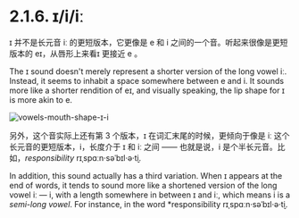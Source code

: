 # 2.1.6. <span class="pho">ɪ</span>/<span class="pho">i</span>/<span class="pho">iː</span>

<span class="pho">ɪ</span> 并不是长元音 <span class="pho">iː</span> 的更短版本，它更像是 <span class="pho">e</span> 和 <span class="pho">i</span> 之间的一个音。听起来很像是更短版本的 <span class="pho">eɪ</span>，从唇形上来看<span class="pho">ɪ</span> 更接近 <span class="pho">e</span> 。

The <span class="pho">ɪ</span> sound doesn't merely represent a shorter version of the long vowel <span class="pho">iː</span>. Instead, it seems to inhabit a space somewhere between <span class="pho">e</span> and <span class="pho">i</span>. It sounds more like a shorter rendition of <span class="pho">eɪ</span>, and visually speaking, the lip shape for <span class="pho">ɪ</span> is more akin to <span class="pho">e</span>.

![vowels-mouth-shape-ɪ-i](/images/vowels-mouth-shape-ɪ-i.svg)

另外，这个音实际上还有第 3 个版本，<span class="pho">ɪ</span> 在词汇末尾的时候，更倾向于像是 <span class="pho">iː</span> 这个长元音的更短版本，<span class="pho">i</span>，长度介于 <span class="pho">ɪ</span> 和 <span class="pho">iː</span> 之间 —— 也就是说，<span class="pho">i</span> 是个半长元音。比如，*responsibility* <span class="pho alt">rɪˌspɑːn·səˈbɪl·ə·t̬i</span><span class="speak-word-inline" data-audio-us-male="/audios/us/responsibility-us-male.mp3" data-audio-us-female="/audios/us/responsibility-us-female.mp3"></span>.

In addition, this sound actually has a third variation. When <span class="pho">ɪ</span> appears at the end of words, it tends to sound more like a shortened version of the long vowel <span class="pho">iː</span> — <span class="pho">i</span>, with a length somewhere in between <span class="pho">ɪ</span> and <span class="pho">iː</span>, which means <span class="pho">i</span> is a *semi-long vowel*. For instance, in the word *responsibility <span class="pho alt">rɪˌspɑːn·səˈbɪl·ə·t̬i</span><span class="speak-word-inline" data-audio-us-male="/audios/us/responsibility-us-male.mp3" data-audio-us-female="/audios/us/responsibility-us-female.mp3"></span>.